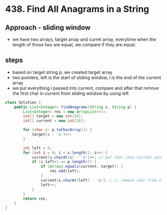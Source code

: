 # 438. Find All Anagrams in a String

## Approach - sliding window
- we have two arrays, target array and curret array, everytime when the length of those two are equal, we compare if they are equal. 

## steps
- based on target string p, we created target array
- two pointers, left is the start of sliding window, i is the end of the current array
- we put everything i passed into current, compare and after that remove the first char in current from sliding window by using left

```java
class Solution {
    public List<Integer> findAnagrams(String s, String p) {
        List<Integer> res = new ArrayList<>();
        int[] target = new int[26];
        int[] current = new int[26];

        for (char c: p.toCharArray()) {
            target[c - 'a']++;
        } 

        int left = 0;
        for (int i = 0; i < s.length(); i++) {
            current[s.charAt(i) - 'a']++; // put char into current window
            if (i-left+1 == p.length()) {
                if (Arrays.equals(current, target)) {
                    res.add(left);
                }
                current[s.charAt(left) - 'a']--; // remove char from current window
                left++;
            }
        }
        return res;
    }
}
```
